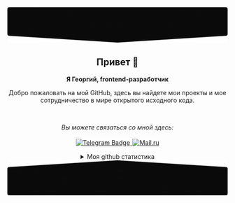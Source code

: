 <img src="./assets/image-top.png" alt="top image" />

<h2 align="center">
    Привет 🖖
</h2>
<p align="center">
    <b>Я Георгий, frontend-разработчик</b>
</p>
<p align="center">
    Добро пожаловать на мой GitHub, здесь вы найдете мои проекты и мое сотрудничество в мире открытого исходного кода.
</p>
<br />
<p align="center">
    <i>Вы можете связаться со мной здесь:</i>
    <br/><br/>
    <a href="https://t.me/iewher" target="_blank">
        <img src="https://img.shields.io/badge/-Telegram-0A0A0B?logo=telegram&style=for-the-badge&logoColor=white" alt="Telegram Badge" style="border: 1px solid #fff" />
    </a>
    <a href="mailto:goshagang@mail.ru" target="_blank">
        <img src="https://img.shields.io/badge/-Mail.ru-0A0A0B?logo=mail.ru&style=for-the-badge&logoColor=white" alt="Mail.ru" style="border: 1px solid #fff" />
    </a>
</p>

<details>
    <summary align="center">Моя github статистика</summary>
    <br />
    <p align="center">
        <img src="https://github-profile-trophy.vercel.app/?username=iewher&theme=darkhub&margin-w=15" alt="Trophies GitHub" />
    </p>
    <p align="center">
        <img src="https://github-readme-stats.vercel.app/api?username=iewher&theme=dark&show_icons=true&include_all_commits=true&locale=en" alt="General Statistics" />
    </p>
    <p align="center">
        <img src="https://github-readme-streak-stats.herokuapp.com/?user=iewher&theme=dark" alt="Streak Stats" />
    </p>
    <p align="center">
        <img src="https://github-readme-activity-graph.cyclic.app/graph?username=iewher&theme=high-contrast" alt="Activity Graph" />
    </p>
</details>

<img src="./assets/image-bottom.png" alt="top image" />
